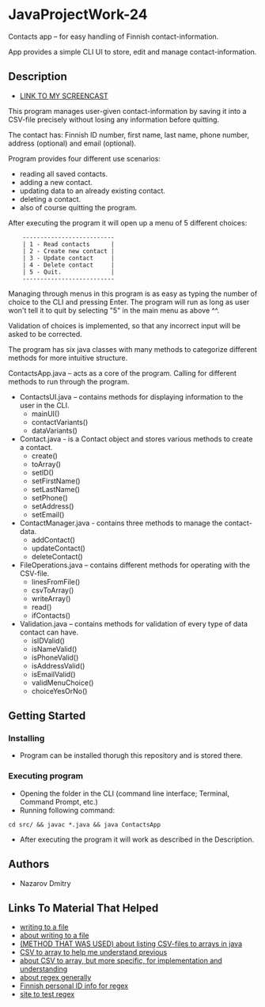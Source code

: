 # JavaProjectWork-24

Contacts app – for easy handling of Finnish contact-information.

App provides a simple CLI UI to store, edit and manage
contact-information.

## Description

* [LINK TO MY SCREENCAST](https://youtu.be/1IIRuaWblSo)

This program manages user-given contact-information by saving it into a CSV-file precisely without losing any information before quitting.

The contact has: Finnish ID number, first name, last name, phone number, address (optional) and email (optional).

Program provides four different use scenarios:
* reading all saved contacts.
* adding a new contact.
* updating data to an already existing contact.
* deleting a contact.
* also of course quitting the program.

After executing the program it will open up a menu of 5 different choices:
```
    --------------------------
    | 1 - Read contacts      |
    | 2 - Create new contact |
    | 3 - Update contact     |
    | 4 - Delete contact     |
    | 5 - Quit.              |
    --------------------------
```
Managing through menus in this program is as easy as typing the number of choice
to the CLI and pressing Enter.
The program will run as long as user won't tell it to quit by selecting "5" in
the main menu as above ^^.

Validation of choices is implemented, so that any incorrect input will be asked
to be corrected.

The program has six java classes with many methods to categorize different
methods for more intuitive structure.

ContactsApp.java – acts as a core of the program. Calling for different methods to run through the program.

* ContactsUI.java – contains methods for displaying information to the user in the CLI.
  * mainUI()
  * contactVariants()
  * dataVariants()
* Contact.java - is a Contact object and stores various methods to create a contact.
  * create()
  * toArray()
  * setID()
  * setFirstName()
  * setLastName()
  * setPhone()
  * setAddress()
  * setEmail()
* ContactManager.java - contains three methods to manage the contact-data.
  * addContact()
  * updateContact()
  * deleteContact()
* FileOperations.java – contains different methods for operating with the CSV-file.
  * linesFromFile()
  * csvToArray()
  * writeArray()
  * read()
  * ifContacts()
* Validation.java – contains methods for validation of every type of data contact can have.
  * isIDValid()
  * isNameValid()
  * isPhoneValid()
  * isAddressValid()
  * isEmailValid()
  * validMenuChoice()
  * choiceYesOrNo()

## Getting Started

### Installing

* Program can be installed thorugh this repository and is stored there.

### Executing program

* Opening the folder in the CLI (command line interface;
  Terminal, Command Prompt, etc.)
* Running following command:
```
cd src/ && javac *.java && java ContactsApp
```

* After executing the program it will work as described in the Description.

## Authors

* Nazarov Dmitry

## Links To Material That Helped
* [writing to a file](https://docs.oracle.com/javase/8/docs/api/java/io/FileWriter.html)
* [about writing to a file](https://www.geeksforgeeks.org/file-handling-java-using-filewriter-filereader/)
* [(METHOD THAT WAS USED) about listing CSV-files to arrays in java](https://www.youtube.com/watch?v=-Aud0cDh-J8)
* [CSV to array to help me understand previous](https://www.baeldung.com/java-csv-file-array)
* [about CSV to array, but more specific, for implementation and understanding](https://docs.oracle.com/javase/8/docs/api/java/lang/String.html#split-java.lang.String-int-)
* [about regex generally](https://www.w3schools.com/java/java_regex.asp)
* [Finnish personal ID info for regex](https://dvv.fi/en/personal-identity-code)
* [site to test regex](https://regexr.com)

